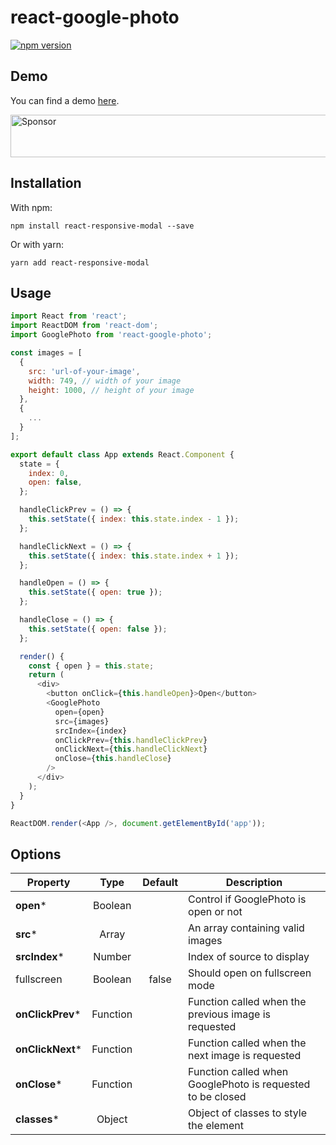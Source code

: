 # react-google-photo

[![npm version](https://badge.fury.io/js/react-google-photo.svg)](https://badge.fury.io/js/react-google-photo)

## Demo

You can find a demo [here](https://react-google-photo.leopradel.com/).

<a target='_blank' rel='nofollow' href='https://app.codesponsor.io/link/TPcxj3ZMAXdSxzhvJ7SzjaQY/pradel/react-google-photo'>
  <img alt='Sponsor' width='888' height='68' src='https://app.codesponsor.io/embed/TPcxj3ZMAXdSxzhvJ7SzjaQY/pradel/react-google-photo.svg' />
</a>

## Installation

With npm:
```
npm install react-responsive-modal --save
```

Or with yarn:
```
yarn add react-responsive-modal
```

## Usage

```javascript
import React from 'react';
import ReactDOM from 'react-dom';
import GooglePhoto from 'react-google-photo';

const images = [
  {
    src: 'url-of-your-image',
    width: 749, // width of your image
    height: 1000, // height of your image
  },
  {
    ...
  }
];

export default class App extends React.Component {
  state = {
    index: 0,
    open: false,
  };

  handleClickPrev = () => {
    this.setState({ index: this.state.index - 1 });
  };

  handleClickNext = () => {
    this.setState({ index: this.state.index + 1 });
  };

  handleOpen = () => {
    this.setState({ open: true });
  };

  handleClose = () => {
    this.setState({ open: false });
  };

  render() {
    const { open } = this.state;
    return (
      <div>
        <button onClick={this.handleOpen}>Open</button>
        <GooglePhoto
          open={open}
          src={images}
          srcIndex={index}
          onClickPrev={this.handleClickPrev}
          onClickNext={this.handleClickNext}
          onClose={this.handleClose}
        />
      </div>
    );
  }
}

ReactDOM.render(<App />, document.getElementById('app'));
```

## Options

Property | Type | Default | Description
---- | :----: | :-------: | -----------
**open*** | Boolean |  | Control if GooglePhoto is open or not
**src*** | Array |  | An array containing valid images
**srcIndex*** | Number |  | Index of source to display
fullscreen | Boolean | false | Should open on fullscreen mode
**onClickPrev*** | Function |  | Function called when the previous image is requested
**onClickNext*** | Function |  | Function called when the next image is requested
**onClose*** | Function |  | Function called when GooglePhoto is requested to be closed
**classes*** | Object |  | Object of classes to style the element
